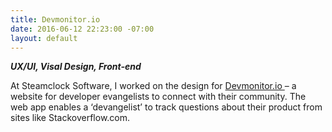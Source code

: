 ```yaml
---
title: Devmonitor.io
date: 2016-06-12 22:23:00 -07:00
layout: default
---
```


***UX/UI, Visal Design, Front-end***

At Steamclock Software, I worked on the design for [Devmonitor.io ](http://www.devmonitor.io/)– a website for developer evangelists to connect with their community. The web app enables a ‘devangelist’ to track questions about their product from sites like Stackoverflow.com.